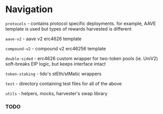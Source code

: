 # Navigation

`protocols` - contains protocol specific deployments. for example, AAVE template is used but types of rewards harvested is different

`aave-v2` - aave v2 erc4626 template

`compound-v2` - compound v2 erc46256 template

`double-sided` - erc4626 custom wrapper for two-token pools (ie. UniV2) soft-breaks EIP logic, but keeps interface intact

`token-staking` - lido's stEth/stMatic wrappers

`test` - directory containing test files for all of the above

`utils` - helpers, mocks, harvester's swap library

### TODO

